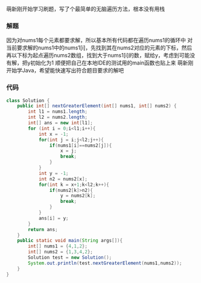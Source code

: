 萌新刚开始学习刷题，写了个最简单的无脑遍历方法，根本没有用栈
### 解题
因为对nums1每个元素都要求解，所以基本所有代码都在遍历nums1的循环中
对当前要求解的nums1中的nums1[i]，先找到其在nums2对应的元素的下标，然后再以下标为起点遍历nums2数组，找到大于nums1[i]的数，赋给y，考虑到可能没有解，把y初始化为1
顺便把自己在本地IDE的测试用的main函数也贴上来
萌新刚开始学Java，希望能快速写出符合题目要求的解吧
### 代码
```Java
class Solution {
    public int[] nextGreaterElement(int[] nums1, int[] nums2) {
        int l1 = nums1.length;
        int l2 = nums2.length;
        int[] ans = new int[l1];
        for (int i = 0;i<l1;i++){
            int x = -1;
            for(int j = i;j<l2;j++){
                if(nums1[i]==nums2[j]){
                    x = j;
                    break;
                }
            }
            int y = -1;
            int n2 = nums2[x];
            for(int k = x+1;k<l2;k++){
                if(nums2[k]>n2){
                    y = nums2[k];
                    break;
                }
            }
            ans[i] = y;
        }
        return ans;
    }
    public static void main(String args[]){
        int[] nums1 = {4,1,2};
        int[] nums2 = {1,3,4,2};
        Solution test = new Solution();
        System.out.println(test.nextGreaterElement(nums1,nums2));
    }
}
```
